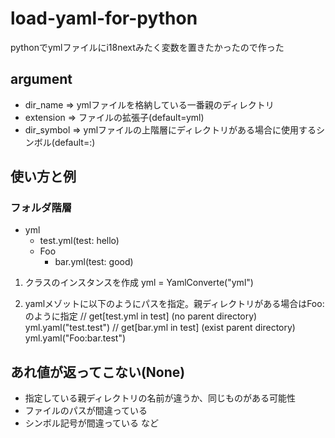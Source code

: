 # load-yaml-for-python
pythonでymlファイルにi18nextみたく変数を置きたかったので作った

## argument
- dir_name => ymlファイルを格納している一番親のディレクトリ
- extension => ファイルの拡張子(default=yml)
- dir_symbol => ymlファイルの上階層にディレクトリがある場合に使用するシンボル(default=:)

## 使い方と例
### フォルダ階層
- yml
  - test.yml(test: hello)
  - Foo
    - bar.yml(test: good)

1. クラスのインスタンスを作成
  yml = YamlConverte("yml")
  
2. yamlメゾットに以下のようにパスを指定。親ディレクトリがある場合はFoo:のように指定
  // get[test.yml in test] (no parent directory)
      yml.yaml("test.test")
  // get[bar.yml in test] (exist parent directory)
      yml.yaml("Foo:bar.test")

## あれ値が返ってこない(None)
- 指定している親ディレクトリの名前が違うか、同じものがある可能性
- ファイルのパスが間違っている
- シンボル記号が間違っている など
